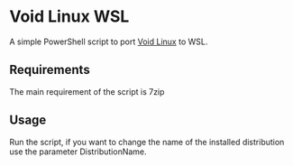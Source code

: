 # Void Linux WSL

A simple PowerShell script to port [Void Linux](https://voidlinux.org/) to WSL.

## Requirements

The main requirement of the script is 7zip

## Usage

Run the script, if you want to change the name of the installed distribution use the parameter DistributionName.